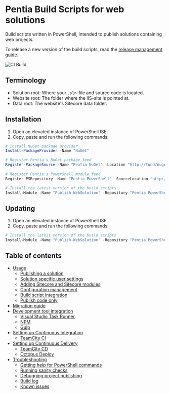 # Pentia Build Scripts for web solutions

Build scripts written in PowerShell, intended to publish solutions containing web projects. 

To release a new version of the build scripts, read the [release management guide](/docs/release-management.md).

![**CI Build**](https://pentia.visualstudio.com/_apis/public/build/definitions/6af2be26-000f-4864-ad4c-0af024086c4e/11/badge)

## Terminology
* Solution root: Where your `.sln`-file and source code is located.
* Website root: The folder where the IIS-site is pointed at.
* Data root: The website's Sitecore data folder.

## Installation

1. Open an elevated instance of PowerShell ISE.
2. Copy, paste and run the following commands: 
```powershell
# Install NuGet package provider
Install-PackageProvider -Name "NuGet"

# Register Pentia's NuGet package feed
Register-PackageSource -Name "Pentia NuGet" -Location "http://tund/nuget/NuGet" -ProviderName "NuGet" -Trusted -Verbose
  
# Register Pentia's PowerShell module feed
Register-PSRepository -Name "Pentia PowerShell" -SourceLocation "http://tund/nuget/powershell/" -InstallationPolicy "Trusted" -Verbose

# Install the latest version of the build scripts
Install-Module -Name "Publish-WebSolution" -Repository "Pentia PowerShell" -Force -Verbose
```

## Updating

1. Open an elevated instance of PowerShell ISE.
2. Copy, paste and run the following commands: 
```powershell
# Install the latest version of the build scripts
Install-Module -Name "Publish-WebSolution" -Repository "Pentia PowerShell" -Force -Verbose
```

## Table of contents

* [Usage](/docs/usage.md)
  * [Publishing a solution](/docs/usage.md#publishing-a-solution)
  * [Solution specific user settings](/docs/usage.md#solution-specific-user-settings)
  * [Adding Sitecore and Sitecore modules](/docs/usage.md#adding-sitecore-and-sitecore-modules)
  * [Configuration management](/docs/usage.md#configuration-management)
  * [Build script integration](/docs/usage.md#build-script-integration)
  * [Publish code only](/docs/usage.md#publish-code-only)
* [Migration guide](/docs/migration.md)
* [Development tool integration](/docs/development-tool-integration.md)
  * [Visual Studio Task Runner](/docs/development-tool-integration.md#visual-studio-task-runner)
  * [NPM](/docs/development-tool-integration.md#npm)
  * [Gulp](/docs/development-tool-integration.md#gulp)
* [Setting up Continuous Integration](/docs/devops.md#setting-up-continuous-integration)
  * [TeamCity CI](/docs/devops.md#teamcity-ci)
* [Setting up Continuous Delivery](/docs/devops.md#setting-up-continuous-delivery)
  * [TeamCity CD](/docs/devops.md#teamcity-cd)
  * [Octopus Deploy](/docs/devops.md#octopus-deploy)
* [Troubleshooting](/docs/troubleshooting.md)
  * [Getting help for PowerShell commands](/docs/troubleshooting.md#getting-help-for-powershell-commands)
  * [Running sanity checks](/docs/troubleshooting.md#running-sanity-checks)
  * [Debugging project publishing](/docs/troubleshooting.md#debugging-project-publishing)
  * [Build log](/docs/troubleshooting.md#build-log)
  * [Known issues](/docs/troubleshooting.md#known-issues)
